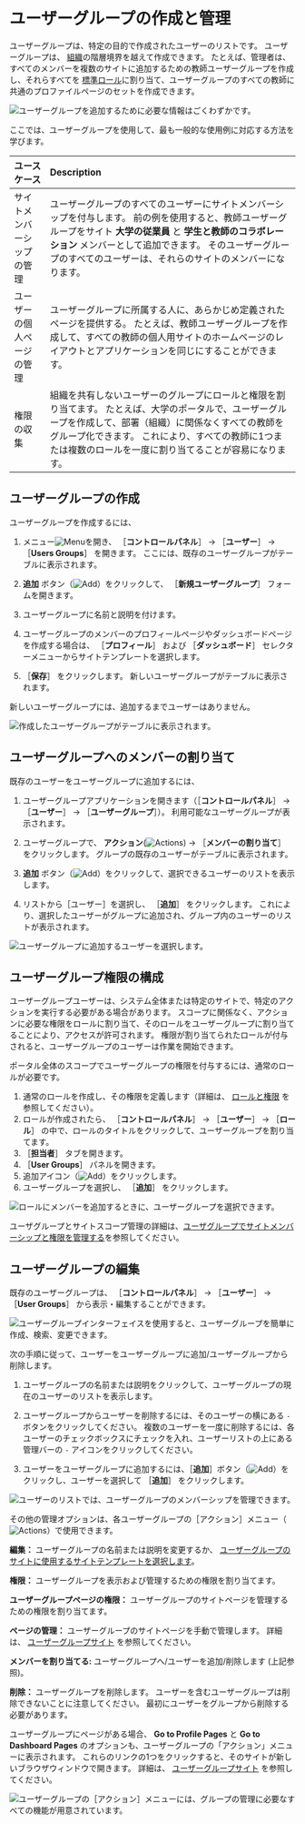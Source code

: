 # ユーザーグループの作成と管理

ユーザーグループは、特定の目的で作成されたユーザーのリストです。 ユーザーグループは、 [組織](../organizations/understanding-organizations.md)の階層境界を越えて作成できます。 たとえば、管理者は、すべてのメンバーを複数のサイトに追加するための教師ユーザーグループを作成し、それらすべてを [標準ロール](../roles-and-permissions.md)に割り当て、ユーザーグループのすべての教師に共通のプロファイルページのセットを作成できます。

![ユーザーグループを追加するために必要な情報はごくわずかです。](./creating-and-managing-user-groups/images/01.png)

 ここでは、ユーザーグループを使用して、最も一般的な使用例に対応する方法を学びます。

| ユースケース        | Description                                                                                                                                    |
|:------------- |:---------------------------------------------------------------------------------------------------------------------------------------------- |
| サイトメンバーシップの管理 | ユーザーグループのすべてのユーザーにサイトメンバーシップを付与します。 前の例を使用すると、教師ユーザーグループをサイト **大学の従業員** と **学生と教師のコラボレーション** メンバーとして追加できます。 そのユーザーグループのすべてのユーザーは、それらのサイトのメンバーになります。 |
| ユーザーの個人ページの管理 | ユーザーグループに所属する人に、あらかじめ定義されたページを提供する。 たとえば、教師ユーザーグループを作成して、すべての教師の個人用サイトのホームページのレイアウトとアプリケーションを同じにすることができます。                                     |
| 権限の収集         | 組織を共有しないユーザーのグループにロールと権限を割り当てます。 たとえば、大学のポータルで、ユーザーグループを作成して、部署（組織）に関係なくすべての教師をグループ化できます。 これにより、すべての教師に1つまたは複数のロールを一度に割り当てることが容易になります。         |

## ユーザーグループの作成

ユーザーグループを作成するには、

1. メニュー![Menu](../../images/icon-menu.png)を開き、 ［**コントロールパネル**］ &rarr; ［**ユーザー**］ &rarr; ［**Users Groups**］ を開きます。 ここには、既存のユーザーグループがテーブルに表示されます。

1. **追加** ボタン（![Add](../../images/icon-add.png)）をクリックして、 ［**新規ユーザーグループ**］ フォームを開きます。

1. ユーザーグループに名前と説明を付けます。

1. ユーザーグループのメンバーのプロフィールページやダッシュボードページを作成する場合は、 ［**プロフィール**］ および ［**ダッシュボード**］ セレクターメニューからサイトテンプレートを選択します。

1. ［**保存**］ をクリックします。 新しいユーザーグループがテーブルに表示されます。

新しいユーザーグループには、追加するまでユーザーはありません。

![作成したユーザーグループがテーブルに表示されます。](./creating-and-managing-user-groups/images/02.png)

## ユーザーグループへのメンバーの割り当て

既存のユーザーをユーザーグループに追加するには、

1. ユーザーグループアプリケーションを開きます（［**コントロールパネル**］ &rarr; ［**ユーザー**］ &rarr; ［**ユーザーグループ**］）。 利用可能なユーザーグループが表示されます。

1. ユーザーグループで、 **アクション**(![Actions](../../images/icon-actions.png)) &rarr; ［**メンバーの割り当て**］ をクリックします。 グループの既存のユーザーがテーブルに表示されます。

1. **追加** ボタン（![Add](../../images/icon-add.png)）をクリックして、選択できるユーザーのリストを表示します。

1. リストから［ユーザー］を選択し、 ［**追加**］ をクリックします。 これにより、選択したユーザーがグループに追加され、グループ内のユーザーのリストが表示されます。

![ユーザーグループに追加するユーザーを選択します。](./creating-and-managing-user-groups/images/03.png)

## ユーザーグループ権限の構成

ユーザーグループユーザーは、システム全体または特定のサイトで、特定のアクションを実行する必要がある場合があります。 スコープに関係なく、アクションに必要な権限をロールに割り当て、そのロールをユーザーグループに割り当てることにより、アクセスが許可されます。 権限が割り当てられたロールが付与されると、ユーザーグループのユーザーは作業を開始できます。

ポータル全体のスコープでユーザーグループの権限を付与するには、通常のロールが必要です。

1. 通常のロールを作成し、その権限を定義します（詳細は、 [ロールと権限](https://help.liferay.com/hc/ja/articles/360028819032-Roles-and-Permissions) を参照してください）。
1. ロールが作成されたら、 ［**コントロールパネル**］ &rarr; ［**ユーザー**］ &rarr; ［**ロール**］ の中で、ロールのタイトルをクリックして、ユーザーグループを割り当てます。
1. ［**担当者**］ タブを開きます。
1. ［**User Groups**］ パネルを開きます。
1. 追加アイコン（![Add](../../images/icon-add.png)）をクリックします。
1. ユーザーグループを選択し、 ［**追加**］ をクリックします。

![ロールにメンバーを追加するときに、ユーザーグループを選択できます。](./creating-and-managing-user-groups/images/07.png)

ユーザグループとサイトスコープ管理の詳細は、[ユーザグループでサイトメンバーシップと権限を管理する](./managing-site-membership-and-permissions-with-user-groups.md)を参照してください。

## ユーザーグループの編集

既存のユーザーグループは、 ［**コントロールパネル**］ &rarr; ［**ユーザー**］ &rarr; ［**User Groups**］ から表示・編集することができます。

![ユーザーグループインターフェイスを使用すると、ユーザーグループを簡単に作成、検索、変更できます。](./creating-and-managing-user-groups/images/02.png)

次の手順に従って、ユーザーをユーザーグループに追加/ユーザーグループから削除します。

1. ユーザーグループの名前または説明をクリックして、ユーザーグループの現在のユーザーのリストを表示します。

1. ユーザーグループからユーザーを削除するには、そのユーザーの横にある `-` ボタンをクリックしてください。 複数のユーザーを一度に削除するには、各ユーザーのチェックボックスにチェックを入れ、ユーザーリストの上にある管理バーの `-` アイコンをクリックしてください。

1. ユーザーをユーザーグループに追加するには、［**追加**］ボタン（![Add](../../images/icon-add.png)）をクリックし、ユーザーを選択して ［**追加**］ をクリックします。

![ユーザーのリストでは、ユーザーグループのメンバーシップを管理できます。](./creating-and-managing-user-groups/images/05.png)

その他の管理オプションは、各ユーザーグループの［アクション］メニュー（![Actions](../../images/icon-actions.png)）で使用できます。

**編集：** ユーザーグループの名前または説明を変更するか、 [ユーザーグループのサイトに使用するサイトテンプレートを選択します](./user-group-sites.md)。

**権限：** ユーザーグループを表示および管理するための権限を割り当てます。

**ユーザーグループページの権限：** ユーザーグループのサイトページを管理するための権限を割り当てます。

**ページの管理：** ユーザーグループのサイトページを手動で管理します。 詳細は、 [ユーザーグループサイト](./user-group-sites.md#creating-user-group-sites-manually) を参照してください。

**メンバーを割り当てる:** ユーザーグループへ/ユーザーを追加/削除します (上記参照)。

**削除：** ユーザーグループを削除します。 ユーザーを含むユーザーグループは削除できないことに注意してください。 最初にユーザーをグループから削除する必要があります。

ユーザーグループにページがある場合、 **Go to Profile Pages** と **Go to Dashboard Pages** のオプションも、ユーザーグループの「アクション」メニューに表示されます。 これらのリンクの1つをクリックすると、そのサイトが新しいブラウザウィンドウで開きます。 詳細は、 [ユーザーグループサイト](./user-group-sites.md) を参照してください。

![ユーザーグループの［アクション］メニューには、グループの管理に必要なすべての機能が用意されています。](./creating-and-managing-user-groups/images/06.png)
